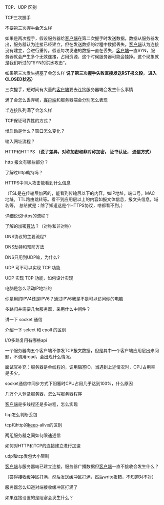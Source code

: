TCP、UDP 区别

TCP三次握手

不要第三次握手会怎么样



如果是两次握手，假设服务器给[客户端]()在第二次握手时发送数据，数据从服务器发出，服务器认为连接已经建立，但在发送数据的过程中数据丢失，[客户端]()认为连接没有建立，会进行重传。假设每次发送的数据一直在丢失，[客户端]()一直SYN，服务器就会产生多个无效连接，占用资源，这个时候服务器可能会挂掉。这个现象就是我们听过的“SYN的洪水攻击”。



 如果第三次发生拥塞了会怎么样 **说了第三次握手失败直接发送RST报文段， 进入CLOSED状态）**

三次握手，短时间有大量的[客户端](https://www.nowcoder.com/jump/super-jump/word?word=客户端)要去连接服务器端会发生什么事情

满了会怎么丢弃呢，[客户端](https://www.nowcoder.com/jump/super-jump/word?word=客户端)和服务器端会分别怎么表现

半连接队列满了会怎么样

TCP保证可靠性的方式？

慢启动是什么？窗口怎么变化？



输入网址流程？



HTTP和HTTPS **（说了差异，对称加密和非对称加密， 证书认证， 通信方式）**

http 报文有哪些部分？

了解过http劫持吗？

HTTPS中间人攻击能看到什么信息

（TSL是在传输层加密的，能看到传输层以下的内容，如IP地址，端口号，MAC地址，TTL路由跳转等。看不到应用层以上的内容如报文体信息，报文头信息，域名等， 总结就是：除了知道这是个HTTPS协议，啥都看不到。）

详细说说https的流程？

了解的加密[算法](https://www.nowcoder.com/jump/super-jump/word?word=算法)？（对称和非对称）



DNS协议的主要流程?

 DNS劫持和预防方法

DNS只用到UDP嘛，为什么?





UDP 可不可以实现 TCP 功能

UDP 实现 TCP 功能，如何设计实现



电脑是怎么活动IP地址的



你是用的IPV4还是IPV6？通过IPV6我是不是可以访问你的电脑



多路归并需要几台服务器，采用什么中间件？



讲一下 socket 通信

介绍一下 select 和 epoll 的区别

I/O多路复用有哪些api



一个服务器向五个客户端不停发TCP报文数据，但是其中一个客户端应用层出来问题，不调用read，会出现什么情况。

面试官补充：服务器是单线程的，调用阻塞IO，当遇到上述情况时，CPU占用率是多少。



socket通信中同步方式下阻塞时CPU占用几乎达到100%，什么原因



几万个人登录服务器，怎么写服务器程序



[客户端](https://www.nowcoder.com/jump/super-jump/word?word=客户端)是多线程还是多进程，怎么实现



tcp怎么判断丢包



tcp和http的[keep](https://www.nowcoder.com/jump/super-jump/word?word=keep)-alive的区别



两组服务器之间如何限速通信





如何对HTTP和TCP的连接建立进行加速



udp和tcp发包大小限制





[客户端]()与服务器端已建立连接，服务器广播数据但[客户端]()一直不接收会发生什么？ 

  （答得接收缓冲区打满，然后发送缓冲区打满，然后write报错，不知道对不对） 

  服务器怎么知道对端接收缓冲区打满了 

  如果连接设置的是阻塞会发生什么？